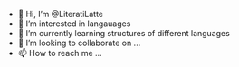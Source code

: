 - 👋 Hi, I’m @LiteratiLatte
- 👀 I’m interested in langauages
- 🌱 I’m currently learning structures of different languages
- 💞️ I’m looking to collaborate on ...
- 📫 How to reach me ...

<!---
LiteratiLatte/LiteratiLatte is a ✨ special ✨ repository because its `README.md` (this file) appears on your GitHub profile.
You can click the Preview link to take a look at your changes.
--->
